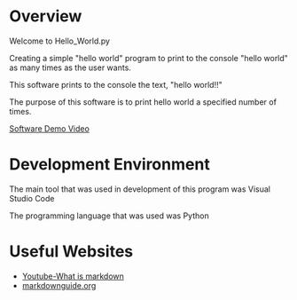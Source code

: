 # Overview

Welcome to Hello_World.py

Creating a simple "hello world" program to print to the console "hello world" as many times as the user wants.

This software prints to the console the text, "hello world!!" 

The purpose of this software is to print hello world a specified number of times.

[Software Demo Video](https://youtu.be/Z1E5QLbxWd8)

# Development Environment

The main tool that was used in development of this program was Visual Studio Code

The programming language that was used was Python

# Useful Websites

* [Youtube-What is markdown](https://www.youtube.com/watch?v=5JwKbeKnhMk&t=430s)
* [markdownguide.org](https://www.markdownguide.org/cheat-sheet/)